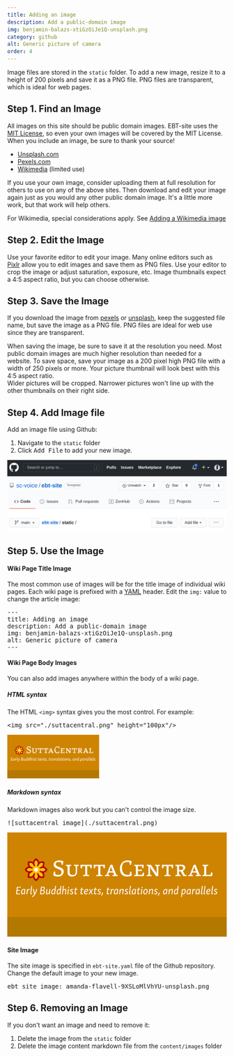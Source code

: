 ```yaml
---
title: Adding an image
description: Add a public-domain image
img: benjamin-balazs-xtiGzOiJe1Q-unsplash.png
category: github
alt: Generic picture of camera
order: 4
---
```


Image files are stored in the <code>static</code> folder.
To add a new image, resize it to a height of 200 pixels and
save it as a PNG file. PNG files are transparent, which 
is ideal for web pages.

## Step 1. Find an Image 
All images on this site should be public domain images.
EBT-site uses the [MIT License](https://opensource.org/licenses/MIT),
so even your own images will be covered by the MIT License.
When you include an image, be sure to thank your source!

* [Unsplash.com](https://unsplash.com) 
* [Pexels.com](https://Pexels.com) 
* [Wikimedia](/author/add-wikimedia) (limited use)

If you use your own image, consider uploading them at full
resolution for others to use on any of the above
sites. Then download and edit your image again just as you 
would any other public domain image. It's a little more work,
but that work will help others.

For Wikimedia, special considerations apply.
See [Adding a Wikimedia image](/author/add-wikimedia)

## Step 2. Edit the Image
Use your favorite editor to edit your image.
Many online editors  such as [Pixlr](https://pixlr.com) 
allow you to edit images and save them as PNG files.
Use your editor to crop the image or adjust saturation, exposure, etc. 
Image thumbnails expect a 4:5 aspect ratio, 
but you can choose otherwise.

## Step 3. Save the Image
If you download the image from 
[pexels](https://pexels.com) or 
[unsplash](https://unsplash.com),
keep the suggested file name, 
but save the image as a PNG file.
PNG files are ideal for web use since they are transparent.

When saving the image, be sure to save it at the resolution you need.
Most public domain images are much higher resolution than needed for a website.
To save space, save your image as a 
200 pixel high PNG file with a width of 250 pixels or more. 
Your picture thumbnail will look best with this 4:5 aspect ratio.  
Wider pictures will be cropped. 
Narrower pictures won't line up with the other thumbnails on their right side.

## Step 4. Add Image file
Add an image file using Github: 

1. Navigate to the <code>static</code> folder
1. Click <kbd>Add File</kbd> to add your new image.

<p><img src="./github-add-image.png" width="600px"/></p>

## Step 5. Use the Image

#### Wiki Page Title Image
The most common use of images will be for 
the title image of individual wiki pages.
Each wiki page is prefixed with a 
[YAML](https://en.wikipedia.org/wiki/YAML)
header. Edit the `img:` value to change the article image:
<pre>
---
title: Adding an image
description: Add a public-domain image
img: benjamin-balazs-xtiGzOiJe1Q-unsplash.png
alt: Generic picture of camera
---
</pre>

#### Wiki Page Body Images
You can also add images anywhere within the body of a wiki page.


##### HTML syntax
The HTML `<img>` syntax gives you the most control.
For example:
<pre class="mb-2">
&lt;img src="./suttacentral.png" height="100px"/&gt;
</pre>

<img src="./suttacentral.png" height="100px"/>

##### Markdown syntax
Markdown images also work but you can't control the image size.

<pre>![suttacentral image](./suttacentral.png)</pre>
![suttacentral image](./suttacentral.png)

#### Site Image
The site image is specified in `ebt-site.yaml` file 
of the Github repository.
Change the default image to your new image.

<pre>
ebt_site_image: amanda-flavell-9XSLoMlVhYU-unsplash.png
</pre>

## Step 6. Removing an Image
If you don't want an image and need to remove it:

1. Delete the image from the `static` folder
1. Delete the image content markdown file from the `content/images` folder


